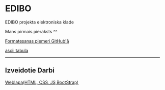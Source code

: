 # EDIBO
EDIBO projekta elektroniska klade

Mans pirmais pieraksts ^^

[Formatesanas piemeri GitHub'ā](https://help.github.com/en/github/writing-on-github/basic-writing-and-formatting-syntax)


[ascii tabula](http://www.ecowin.org/aulas/resources/tables/asciitable.jpg)



------------------------------------------------------
## Izveidotie Darbi

[Weblapa(HTML, CSS, JS,BootStrap)](https://github.com/dav4aws/EDIBO/tree/master/KlasesDarbi/20200713-DAY9-10/WEB)
